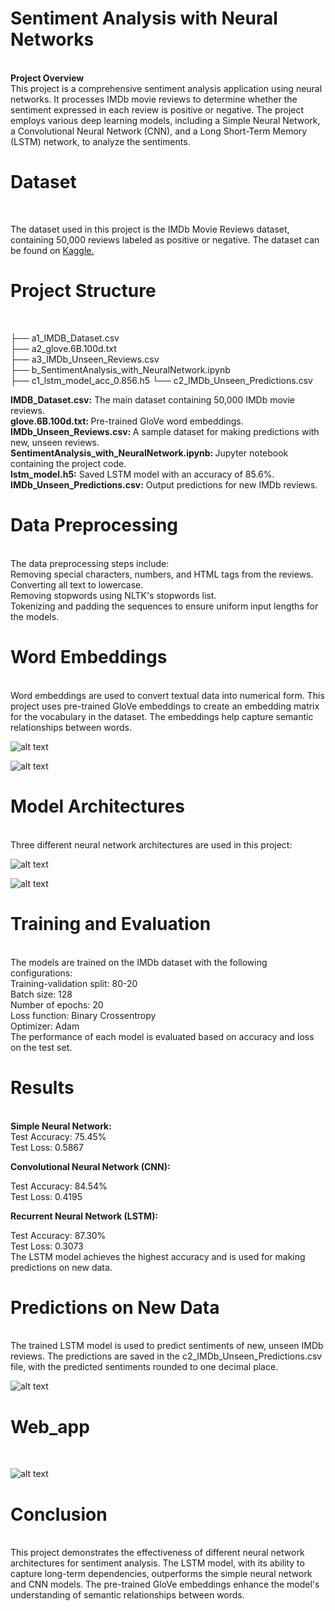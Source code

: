 # Sentiment Analysis with Neural Networks
<br>
<b>Project Overview</b>
<br>
This project is a comprehensive sentiment analysis application using neural networks. It processes IMDb movie reviews to determine whether the sentiment expressed in each review is positive or negative. The project employs various deep learning models, including a Simple Neural Network, a Convolutional Neural Network (CNN), and a Long Short-Term Memory (LSTM) network, to analyze the sentiments. 
<br>

# Dataset
<br>

The dataset used in this project is the IMDb Movie Reviews dataset, containing 50,000 reviews labeled as positive or negative. The dataset can be found on [Kaggle.](https://www.kaggle.com/datasets/lakshmi25npathi/imdb-dataset-of-50k-movie-reviews)
<br>

# Project Structure
<br>

 ├── a1_IMDB_Dataset.csv <br>
 ├── a2_glove.6B.100d.txt <br>
 ├── a3_IMDb_Unseen_Reviews.csv <br>
 ├── b_SentimentAnalysis_with_NeuralNetwork.ipynb<br>
 ├── c1_lstm_model_acc_0.856.h5
 └── c2_IMDb_Unseen_Predictions.csv <br>
 
 <b>IMDB_Dataset.csv:</b> The main dataset containing 50,000 IMDb movie reviews.<br>
  <b>glove.6B.100d.txt: </b>Pre-trained GloVe word embeddings.<br>
  <b>IMDb_Unseen_Reviews.csv: </b>A sample dataset for making predictions with new, unseen reviews.<br>
  <b>SentimentAnalysis_with_NeuralNetwork.ipynb: </b>Jupyter notebook containing the project code. <br> <b>lstm_model.h5:</b> Saved LSTM model with an accuracy of 85.6%.<br>
  <b>IMDb_Unseen_Predictions.csv:</b> Output predictions for new IMDb reviews.<br>

# Data Preprocessing
<br>
The data preprocessing steps include:
<br>
Removing special characters, numbers, and HTML tags from the reviews.<br>
Converting all text to lowercase.<br>
Removing stopwords using NLTK's stopwords list.<br>
Tokenizing and padding the sequences to ensure uniform input lengths for the models.<br>

# Word Embeddings
<br>
Word embeddings are used to convert textual data into numerical form. This project uses pre-trained GloVe embeddings to create an embedding matrix for the vocabulary in the dataset. The embeddings help capture semantic relationships between words.
<br>

![alt text](images/text_to_numbers.png)

![alt text](images/word_embedding.png)

# Model Architectures
<br>
Three different neural network architectures are used in this project:<br>

![alt text](images/architecture.png)

![alt text](images/Architecture_diagram_neuralNetwork.jpg)

# Training and Evaluation
<br>
The models are trained on the IMDb dataset with the following configurations:
<br>
Training-validation split: 80-20<br>
Batch size: 128<br>
Number of epochs: 20<br>
Loss function: Binary Crossentropy<br>
Optimizer: Adam<br>
The performance of each model is evaluated based on accuracy and loss on the test set.<br>

# Results
<br>
<b>Simple Neural Network:</b>
<br>
Test Accuracy: 75.45%<br>
Test Loss: 0.5867<br>

<b>Convolutional Neural Network (CNN):</b><br>

Test Accuracy: 84.54%<br>
Test Loss: 0.4195<br>

<b>Recurrent Neural Network (LSTM):</b><br>

Test Accuracy: 87.30%<br>
Test Loss: 0.3073<br>
The LSTM model achieves the highest accuracy and is used for making predictions on new data.<br>

# Predictions on New Data
<br>
The trained LSTM model is used to predict sentiments of new, unseen IMDb reviews. The predictions are saved in the c2_IMDb_Unseen_Predictions.csv file, with the predicted sentiments rounded to one decimal place.<br>

![alt text](images/Predicted_review.png)

# Web_app 
<br>

![alt text](images/web_app.png)

# Conclusion
<br>
This project demonstrates the effectiveness of different neural network architectures for sentiment analysis. The LSTM model, with its ability to capture long-term dependencies, outperforms the simple neural network and CNN models. The pre-trained GloVe embeddings enhance the model's understanding of semantic relationships between words.
<br>
